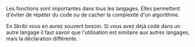 Les fonctions sont importantes dans tous les langages. Elles permettent d'éviter de répéter du code ou de cacher la complexité d'un algorithme.

En Skribi vous en aurez souvent besoin. Si vous avez déjà codé dans un autre langage il faut savoir que l'utilisation est similaire aux autres langages, mais la déclaration différente.